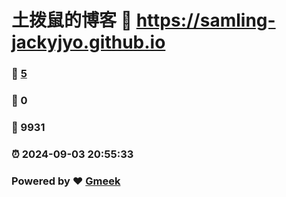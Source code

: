 # 土拨鼠的博客 :link: https://samling-jackyjyo.github.io 
### :page_facing_up: [5](https://samling-jackyjyo.github.io/tag.html) 
### :speech_balloon: 0 
### :hibiscus: 9931 
### :alarm_clock: 2024-09-03 20:55:33 
### Powered by :heart: [Gmeek](https://github.com/Meekdai/Gmeek)
